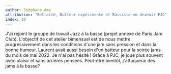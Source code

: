 ```yaml
---
author: Stéphane_Ams
attribution: "Retraité, Batteur expérimenté et Bassiste en devenir PJC"
index: 10
---
```

J'ai rejoint le groupe de travail Jazz à la basse (projet annexe de Paris Jam Club). L'objectif de cet atelier bimensuel est de nous mettre progressivement dans les conditions d'une jam sans pression et dans la bonne humeur.
Laurent avait aussi besoin d'un batteur pour la soirée jams du mois de mai 2022. Je n'ai pas hésité ! Grâce à PJC, je joue plus souvent avec plaisir et sans arrières pensées. Peut-être bientôt, j'attaquerai des jams à la basse?

